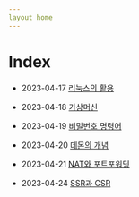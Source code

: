 ```yaml
---
layout home
---
```

# Index

* 2023-04-17 [리눅스의 활용](./course.md)

* 2023-04-18 [가상머신](./about_vm.md)

* 2023-04-19 [비밀번호 명령어](./about_passwd.md)

* 2023-04-20 [데몬의 개념](./about_daemon.md)

* 2023-04-21 [NAT와 포트포워딩](./about_nat.md)

* 2023-04-24 [SSR과 CSR](./about_csr_ssr.md)

